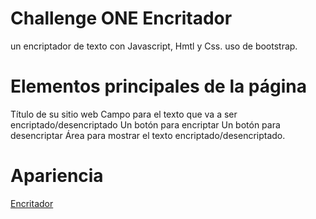 # Challenge ONE Encritador
un encriptador de texto con Javascript, Hmtl y Css.
uso de bootstrap.

# Elementos principales de la página
Título de su sitio web
Campo para el texto que va a ser encriptado/desencriptado
Un botón para encriptar
Un botón para desencriptar
Área para mostrar el texto encriptado/desencriptado.

# Apariencia
[Encritador](https://ibb.co/cQk6bv0)
